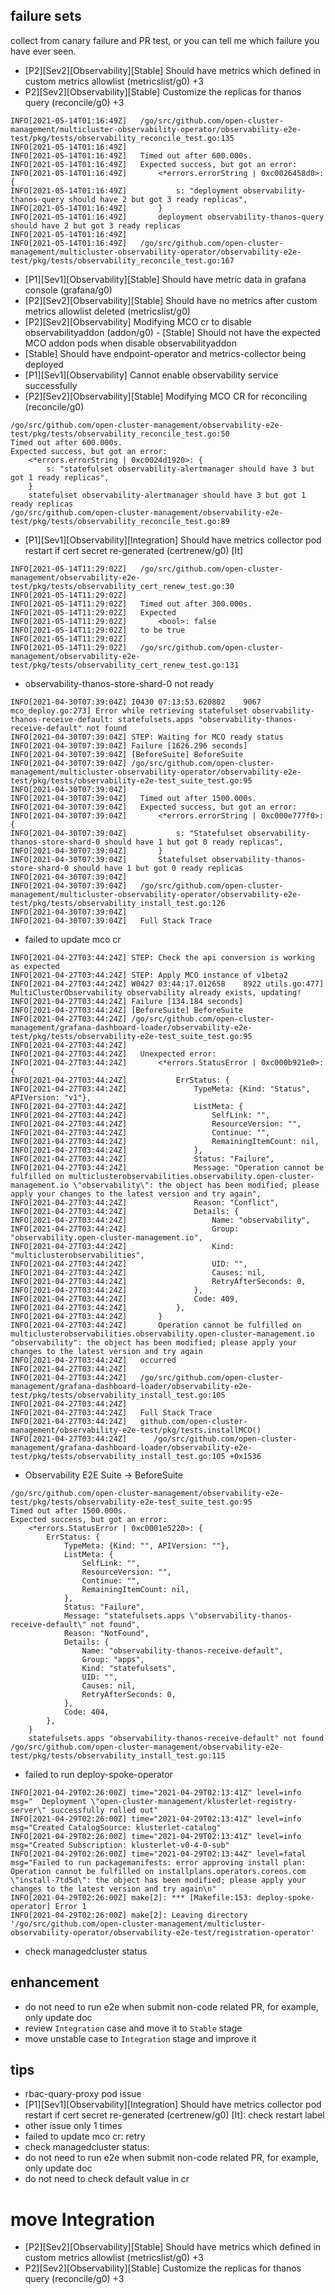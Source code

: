 ## failure sets

collect from canary failure and PR test, or you can tell me which failure you have ever seen.

- [P2][Sev2][Observability][Stable] Should have metrics which defined in custom metrics allowlist (metricslist/g0) +3
- P2][Sev2][Observability][Stable] Customize the replicas for thanos query (reconcile/g0) +3
```
INFO[2021-05-14T01:16:49Z]   /go/src/github.com/open-cluster-management/multicluster-observability-operator/observability-e2e-test/pkg/tests/observability_reconcile_test.go:135 
INFO[2021-05-14T01:16:49Z]                                              
INFO[2021-05-14T01:16:49Z]   Timed out after 600.000s.             
INFO[2021-05-14T01:16:49Z]   Expected success, but got an error:        
INFO[2021-05-14T01:16:49Z]       <*errors.errorString | 0xc0026458d0>: { 
INFO[2021-05-14T01:16:49Z]           s: "deployment observability-thanos-query should have 2 but got 3 ready replicas", 
INFO[2021-05-14T01:16:49Z]       }                                      
INFO[2021-05-14T01:16:49Z]       deployment observability-thanos-query should have 2 but got 3 ready replicas 
INFO[2021-05-14T01:16:49Z]                                              
INFO[2021-05-14T01:16:49Z]   /go/src/github.com/open-cluster-management/multicluster-observability-operator/observability-e2e-test/pkg/tests/observability_reconcile_test.go:167 
```
- [P1][Sev1][Observability][Stable] Should have metric data in grafana console (grafana/g0)
- [P2][Sev2][Observability][Stable] Should have no metrics after custom metrics allowlist deleted (metricslist/g0)
- [P2][Sev2][Observability] Modifying MCO cr to disable observabilityaddon (addon/g0) - [Stable] Should not have the expected MCO addon pods when disable observabilityaddon
- [Stable] Should have endpoint-operator and metrics-collector being deployed
- [P1][Sev1][Observability] Cannot enable observability service successfully
- [P2][Sev2][Observability][Stable] Modifying MCO CR for reconciling (reconcile/g0)
```
/go/src/github.com/open-cluster-management/observability-e2e-test/pkg/tests/observability_reconcile_test.go:50
Timed out after 600.000s.
Expected success, but got an error:
    <*errors.errorString | 0xc0024d1920>: {
        s: "statefulset observability-alertmanager should have 3 but got 1 ready replicas",
    }
    statefulset observability-alertmanager should have 3 but got 1 ready replicas
/go/src/github.com/open-cluster-management/observability-e2e-test/pkg/tests/observability_reconcile_test.go:89
```

- [P1][Sev1][Observability][Integration] Should have metrics collector pod restart if cert secret re-generated (certrenew/g0) [It] 
```
INFO[2021-05-14T11:29:02Z]   /go/src/github.com/open-cluster-management/observability-e2e-test/pkg/tests/observability_cert_renew_test.go:30 
INFO[2021-05-14T11:29:02Z]                                              
INFO[2021-05-14T11:29:02Z]   Timed out after 300.000s.             
INFO[2021-05-14T11:29:02Z]   Expected                                   
INFO[2021-05-14T11:29:02Z]       <bool>: false                          
INFO[2021-05-14T11:29:02Z]   to be true                             
INFO[2021-05-14T11:29:02Z]                                              
INFO[2021-05-14T11:29:02Z]   /go/src/github.com/open-cluster-management/observability-e2e-test/pkg/tests/observability_cert_renew_test.go:131 
```
- observability-thanos-store-shard-0 not ready

```
INFO[2021-04-30T07:39:04Z] I0430 07:13:53.620802    9067 mco_deploy.go:273] Error while retrieving statefulset observability-thanos-receive-default: statefulsets.apps "observability-thanos-receive-default" not found 
INFO[2021-04-30T07:39:04Z] STEP: Waiting for MCO ready status   
INFO[2021-04-30T07:39:04Z] Failure [1626.296 seconds]      
INFO[2021-04-30T07:39:04Z] [BeforeSuite] BeforeSuite       
INFO[2021-04-30T07:39:04Z] /go/src/github.com/open-cluster-management/multicluster-observability-operator/observability-e2e-test/pkg/tests/observability-e2e-test_suite_test.go:95 
INFO[2021-04-30T07:39:04Z]                                              
INFO[2021-04-30T07:39:04Z]   Timed out after 1500.000s.            
INFO[2021-04-30T07:39:04Z]   Expected success, but got an error:        
INFO[2021-04-30T07:39:04Z]       <*errors.errorString | 0xc000e777f0>: { 
INFO[2021-04-30T07:39:04Z]           s: "Statefulset observability-thanos-store-shard-0 should have 1 but got 0 ready replicas", 
INFO[2021-04-30T07:39:04Z]       }                                      
INFO[2021-04-30T07:39:04Z]       Statefulset observability-thanos-store-shard-0 should have 1 but got 0 ready replicas 
INFO[2021-04-30T07:39:04Z]                                              
INFO[2021-04-30T07:39:04Z]   /go/src/github.com/open-cluster-management/multicluster-observability-operator/observability-e2e-test/pkg/tests/observability_install_test.go:126 
INFO[2021-04-30T07:39:04Z]                                              
INFO[2021-04-30T07:39:04Z]   Full Stack Trace
```
- failed to update mco cr

```
INFO[2021-04-27T03:44:24Z] STEP: Check the api conversion is working as expected 
INFO[2021-04-27T03:44:24Z] STEP: Apply MCO instance of v1beta2  
INFO[2021-04-27T03:44:24Z] W0427 03:44:17.012658    8922 utils.go:477] MultiClusterObservability observability already exists, updating! 
INFO[2021-04-27T03:44:24Z] Failure [134.184 seconds]       
INFO[2021-04-27T03:44:24Z] [BeforeSuite] BeforeSuite       
INFO[2021-04-27T03:44:24Z] /go/src/github.com/open-cluster-management/grafana-dashboard-loader/observability-e2e-test/pkg/tests/observability-e2e-test_suite_test.go:95 
INFO[2021-04-27T03:44:24Z]                                              
INFO[2021-04-27T03:44:24Z]   Unexpected error:                     
INFO[2021-04-27T03:44:24Z]       <*errors.StatusError | 0xc000b921e0>: { 
INFO[2021-04-27T03:44:24Z]           ErrStatus: {                       
INFO[2021-04-27T03:44:24Z]               TypeMeta: {Kind: "Status", APIVersion: "v1"}, 
INFO[2021-04-27T03:44:24Z]               ListMeta: {                    
INFO[2021-04-27T03:44:24Z]                   SelfLink: "",              
INFO[2021-04-27T03:44:24Z]                   ResourceVersion: "",       
INFO[2021-04-27T03:44:24Z]                   Continue: "",              
INFO[2021-04-27T03:44:24Z]                   RemainingItemCount: nil,   
INFO[2021-04-27T03:44:24Z]               },                             
INFO[2021-04-27T03:44:24Z]               Status: "Failure",             
INFO[2021-04-27T03:44:24Z]               Message: "Operation cannot be fulfilled on multiclusterobservabilities.observability.open-cluster-management.io \"observability\": the object has been modified; please apply your changes to the latest version and try again", 
INFO[2021-04-27T03:44:24Z]               Reason: "Conflict",            
INFO[2021-04-27T03:44:24Z]               Details: {                     
INFO[2021-04-27T03:44:24Z]                   Name: "observability",     
INFO[2021-04-27T03:44:24Z]                   Group: "observability.open-cluster-management.io", 
INFO[2021-04-27T03:44:24Z]                   Kind: "multiclusterobservabilities", 
INFO[2021-04-27T03:44:24Z]                   UID: "",                   
INFO[2021-04-27T03:44:24Z]                   Causes: nil,               
INFO[2021-04-27T03:44:24Z]                   RetryAfterSeconds: 0,      
INFO[2021-04-27T03:44:24Z]               },                             
INFO[2021-04-27T03:44:24Z]               Code: 409,                     
INFO[2021-04-27T03:44:24Z]           },                                 
INFO[2021-04-27T03:44:24Z]       }                                      
INFO[2021-04-27T03:44:24Z]       Operation cannot be fulfilled on multiclusterobservabilities.observability.open-cluster-management.io "observability": the object has been modified; please apply your changes to the latest version and try again 
INFO[2021-04-27T03:44:24Z]   occurred                               
INFO[2021-04-27T03:44:24Z]                                              
INFO[2021-04-27T03:44:24Z]   /go/src/github.com/open-cluster-management/grafana-dashboard-loader/observability-e2e-test/pkg/tests/observability_install_test.go:105 
INFO[2021-04-27T03:44:24Z]                                              
INFO[2021-04-27T03:44:24Z]   Full Stack Trace                  
INFO[2021-04-27T03:44:24Z]   github.com/open-cluster-management/observability-e2e-test/pkg/tests.installMCO() 
INFO[2021-04-27T03:44:24Z]   	/go/src/github.com/open-cluster-management/grafana-dashboard-loader/observability-e2e-test/pkg/tests/observability_install_test.go:105 +0x1536
```
- Observability E2E Suite -> BeforeSuite
```
/go/src/github.com/open-cluster-management/observability-e2e-test/pkg/tests/observability-e2e-test_suite_test.go:95
Timed out after 1500.000s.
Expected success, but got an error:
    <*errors.StatusError | 0xc0001e5220>: {
        ErrStatus: {
            TypeMeta: {Kind: "", APIVersion: ""},
            ListMeta: {
                SelfLink: "",
                ResourceVersion: "",
                Continue: "",
                RemainingItemCount: nil,
            },
            Status: "Failure",
            Message: "statefulsets.apps \"observability-thanos-receive-default\" not found",
            Reason: "NotFound",
            Details: {
                Name: "observability-thanos-receive-default",
                Group: "apps",
                Kind: "statefulsets",
                UID: "",
                Causes: nil,
                RetryAfterSeconds: 0,
            },
            Code: 404,
        },
    }
    statefulsets.apps "observability-thanos-receive-default" not found
/go/src/github.com/open-cluster-management/observability-e2e-test/pkg/tests/observability_install_test.go:115
```

- failed to run deploy-spoke-operator

```
INFO[2021-04-29T02:26:00Z] time="2021-04-29T02:13:41Z" level=info msg="  Deployment \"open-cluster-management/klusterlet-registry-server\" successfully rolled out" 
INFO[2021-04-29T02:26:00Z] time="2021-04-29T02:13:41Z" level=info msg="Created CatalogSource: klusterlet-catalog" 
INFO[2021-04-29T02:26:00Z] time="2021-04-29T02:13:41Z" level=info msg="Created Subscription: klusterlet-v0-4-0-sub" 
INFO[2021-04-29T02:26:00Z] time="2021-04-29T02:13:44Z" level=fatal msg="Failed to run packagemanifests: error approving install plan: Operation cannot be fulfilled on installplans.operators.coreos.com \"install-7td5d\": the object has been modified; please apply your changes to the latest version and try again\n" 
INFO[2021-04-29T02:26:00Z] make[2]: *** [Makefile:153: deploy-spoke-operator] Error 1 
INFO[2021-04-29T02:26:00Z] make[2]: Leaving directory '/go/src/github.com/open-cluster-management/multicluster-observability-operator/observability-e2e-test/registration-operator' 
```

- check managedcluster status

## enhancement

- do not need to run e2e when submit non-code related PR, for example, only update doc
- review `Integration` case and move it to `Stable` stage
- move unstable case to `Integration`  stage and improve it

## tips

- rbac-quary-proxy pod issue
- [P1][Sev1][Observability][Integration] Should have metrics collector pod restart if cert secret re-generated (certrenew/g0) [It]: check restart label
- other issue only 1 times
- failed to update mco cr: retry
- check managedcluster status: 
- do not need to run e2e when submit non-code related PR, for example, only update doc
- do not need to check default value in cr
# move Integration
- [P2][Sev2][Observability][Stable] Should have metrics which defined in custom metrics allowlist (metricslist/g0) +3
- P2][Sev2][Observability][Stable] Customize the replicas for thanos query (reconcile/g0) +3